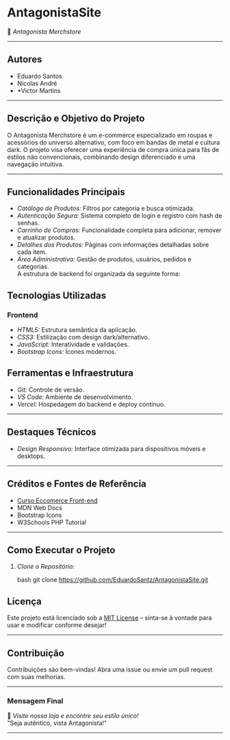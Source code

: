 # AntagonistaSite

🖤 *Antagonista Merchstore*

---

## Autores

- Eduardo Santos  
- Nícolas André  
- *Victor Martins

---

## Descrição e Objetivo do Projeto

O Antagonista Merchstore é um e-commerce especializado em roupas e acessórios do universo alternativo, com foco em bandas de metal e cultura dark. O projeto visa oferecer uma experiência de compra única para fãs de estilos não convencionais, combinando design diferenciado e uma navegação intuitiva.

---

## Funcionalidades Principais

- *Catálogo de Produtos:* Filtros por categoria e busca otimizada.
- *Autenticação Segura:* Sistema completo de login e registro com hash de senhas.
- *Carrinho de Compras:* Funcionalidade completa para adicionar, remover e atualizar produtos.
- *Detalhes dos Produtos:* Páginas com informações detalhadas sobre cada item.
- *Área Administrativa:* Gestão de produtos, usuários, pedidos e categorias.  
  A estrutura de backend foi organizada da seguinte forma:


## Tecnologias Utilizadas

### Frontend

- *HTML5:* Estrutura semântica da aplicação.
- *CSS3:* Estilização com design dark/alternativo.
- *JavaScript:* Interatividade e validações.
- *Bootstrap Icons:* Ícones modernos.


## Ferramentas e Infraestrutura

- *Git:* Controle de versão.
- *VS Code:* Ambiente de desenvolvimento.
- *Vercel:* Hospedagem do backend e deploy contínuo.

---

## Destaques Técnicos


- *Design Responsivo:* Interface otimizada para dispositivos móveis e desktops.



---

## Créditos e Fontes de Referência

- [Curso Eccomerce Front-end](https://www.youtube.com/watch?v=yQimoqo0-7g&list=PLjwm_8O3suyM_2Lo9aAIw3HqjOPor8j9g)
- MDN Web Docs
- Bootstrap Icons
- W3Schools PHP Tutorial

---

## Como Executar o Projeto

1. *Clone o Repositório:*

   bash
   git clone https://github.com/EduardoSantz/AntagonistaSite.git
   

## Licença

Este projeto está licenciado sob a [MIT License](LICENSE) – sinta-se à vontade para usar e modificar conforme desejar!

---

## Contribuição

Contribuições são bem-vindas! Abra uma issue ou envie um pull request com suas melhorias.

---

### Mensagem Final

🛒 *Visite nossa loja e encontre seu estilo único!*  
"Seja autêntico, vista Antagonista!"

---

